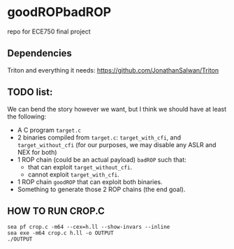 # goodROPbadROP
repo for ECE750 final project

## Dependencies
Triton and everything it needs: https://github.com/JonathanSalwan/Triton

## TODO list:
We can bend the story however we want, but I think we should have at least the following:
- A C program ```target.c```
- 2 binaries compiled from ```target.c```: ```target_with_cfi```, and ```target_without_cfi```
(for our purposes, we may disable any ASLR and NEX for both)
- 1 ROP chain (could be an actual payload) ```badROP``` such that:
    - that can exploit ```target_without_cfi```.
    - cannot exploit ```target_with_cfi```.
- 1 ROP chain ```goodROP``` that can exploit both binaries.
- Something to generate those 2 ROP chains (the end goal).

## HOW TO RUN CROP.C

```
sea pf crop.c -m64 --cex=h.ll --show-invars --inline
sea exe -m64 crop.c h.ll -o OUTPUT
./OUTPUT
```



